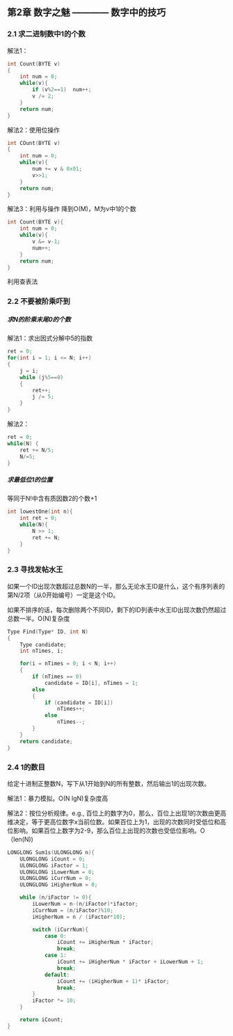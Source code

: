 ## 第2章 数字之魅 ———— 数字中的技巧

### 2.1 求二进制数中1的个数

解法1：
```cpp
int Count(BYTE v)
{
    int num = 0;
    while(v){
        if (v%2==1)  num++;
        v /= 2;
    }
    return num;
}
```

解法2：使用位操作

```cpp
int COunt(BYTE v)
{
    int num = 0;
    while(v){
        num += v & 0x01;
        v>>1;
    }
    return num;
}

```
解法3：利用与操作
降到O(M)，M为v中1的个数
```cpp
int Count(BYTE v){
    int num = 0;
    while(v){
        v &= v-1;
        num++;
    }
    return num;
}
```

利用查表法

### 2.2 不要被阶乘吓到

##### 求N的阶乘末尾0的个数

解法1：求出因式分解中5的指数

```cpp
ret = 0;
for(int i = 1; i <= N; i++)
{
    j = i;
    while (j%5==0)
    {
        ret++;
        j /= 5;
    }
}
```

解法2：
```cpp
ret = 0;
while(N) {
    ret += N/5;
    N/=5;
}
```

##### 求最低位1的位置

等同于N!中含有质因数2的个数+1

```cpp
int lowestOne(int n){
    int ret = 0;
    while(N){
        N >> 1;
        ret += N;
    }
}
```

### 2.3 寻找发帖水王

如果一个ID出现次数超过总数N的一半，那么无论水王ID是什么，这个有序列表的第N/2项（从0开始编号）一定是这个ID。

如果不排序的话，每次删除两个不同ID，剩下的ID列表中水王ID出现次数仍然超过总数一半。O(N)复杂度

```cpp
Type Find(Type* ID, int N)
{
    Type candidate;
    int nTimes, i;

    for(i = nTimes = 0; i < N; i++)
    {
        if (nTimes == 0)
            candidate = ID[i], nTimes = 1;
        else
        {
            if (candidate = ID[i])
                nTimes++;
            else
                nTimes--;
        }
    }
    return candidate;
}
```

### 2.4 1的数目

给定十进制正整数N，写下从1开始到N的所有整数，然后输出1的出现次数。

解法1：暴力模拟。O(N lgN)复杂度高

解法2：按位分析规律。e.g., 百位上的数字为0，那么，百位上出现1的次数由更高维决定，等于更高位数字x当前位数。如果百位上为1，出现的次数同时受低位和高位影响。如果百位上数字为2-9，那么百位上出现的次数也受低位影响。O（len(N))

```cpp
LONGLONG Sum1s(ULONGLONG n){
    ULONGLONG iCount = 0;
    ULONGLONG iFactor = 1;
    ULONGLONG iLowerNum = 0;
    ULONGLONG iCurrNum = 0;
    ULONGLONG iHigherNum = 0;

    while (n/iFactor != 0){
        iLowerNum = n-(n/iFactor)*ifactor;
        iCurrNum = (n/iFactor)%10;
        iHigherNum = n / (iFactor*10);

        switch (iCurrNum){
            case 0:
                iCount += iHigherNum * iFactor;
                break;
            case 1:
                iCount += iHigherNum * iFactor + iLowerNum + 1;
                break;
            default:
                iCount += (iHigherNum + 1)* iFactor;
                break;
        }
        iFactor *= 10;
    }

    return iCount;
}
```